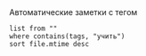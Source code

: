 
## 
Автоматические заметки с тегом
```dataview
list from ""
where contains(tags, "учить")
sort file.mtime desc
```
